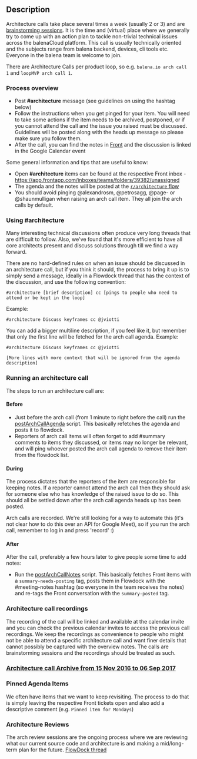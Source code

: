 
## Description

Architecture calls take place several times a week (usually 2 or 3) and are [brainstorming sessions](https://docs.google.com/document/d/1mHb-D2vJxufa8OZPU55V5WBIXuQ44MNL4fcXw52lEe8/view). It is the time and (virtual) place where we generally try to come up with an action plan to tackle non-trivial technical issues across the balenaCloud platform. This call is usually technically oriented and the subjects range from balena backend, devices, cli tools etc. Everyone in the balena team is welcome to join.

There are Architecture Calls per product loop, so e.g. `balena.io arch call 1` and `loopMVP arch call 1`.

### Process overview

- Post **#architecture** message (see guidelines on using the hashtag below)
- Follow the instructions when you get pinged for your item. You will need to take some actions if the item needs to be archived, postponed, or if you cannot attend the call and the issue you raised must be discussed. Guidelines will be posted along with the heads up message so please make sure you follow them. 
- After the call, you can find the notes in [Front](https://app.frontapp.com/inboxes/teams/folders/39382/unassigned/20342168781) and the discussion is linked in the Google Calendar event

Some general information and tips that are useful to know:

- Open **#architecture** items can be found at the respective Front inbox - https://app.frontapp.com/inboxes/teams/folders/39382/unassigned 
- The agenda and the notes will be posted at the  [`r/architecture` flow](https://www.flowdock.com/app/rulemotion/r-architecture)
- You should avoid pinging @alexandrosm, @petrosagg, @page- or @shaunmulligan when raising an arch call item. They all join the arch calls by default.

### Using #architecture 

Many interesting technical discussions often produce very long threads that are difficult to follow. Also, we've found that it's more efficient to have all core architects present and discuss solutions through till we find a way forward. 

There are no hard-defined rules on when an issue should be discussed in an architecture call, but if you think it should, the process to bring it up is to simply send a message, ideally in a Flowdock thread that has the context of the discussion, and use the following convention: 

```
#architecture [brief description] cc [pings to people who need to attend or be kept in the loop]
```

Example:

```
#architecture Discuss keyframes cc @jviotti 
```

You can add a bigger multiline description, if you feel like it, but remember that only the first line will be fetched for the arch call agenda. Example:

```
#architecture Discuss keyframes cc @jviotti 

[More lines with more context that will be ignored from the agenda description]
```

### Running an architecture call

The steps to run an architecture call are:

#### Before

- Just before the arch call (from 1 minute to right before the call) run the [postArchCallAgenda](https://github.com/resin-io/supportHQ/blob/master/scripts/arch-call-agenda/postArchCallAgenda.js) script. This basically refetches the agenda and posts it to flowdock.
- Reporters of arch call items will often forget to add #summary comments to items they discussed, or items may no longer be relevant, and will ping whoever posted the arch call agenda to remove their item from the flowdock list.

#### During

The process dictates that the reporters of the item are responsible for keeping notes. If a reporter cannot attend the arch call then they should ask for someone else who has knowledge of the raised issue to do so. This should all be settled down after the arch call agenda heads up has been posted.

Arch calls are recorded. We're still looking for a way to automate this (it's not clear how to do this over an API for Google Meet), so if you run the arch call, remember to log in and press 'record' :)

#### After

After the call, preferably a few hours later to give people some time to add notes:

- Run the [postArchCallNotes](https://github.com/resin-io/supportHQ/blob/master/scripts/arch-call-agenda/postArchCallNotes.js) script. This basically fetches Front items with a `summary-needs-posting` tag, posts them in Flowdock with the #meeting-notes hashtag (so everyone in the team receives the notes) and re-tags the Front conversation with the `summary-posted` tag.


### Architecture call recordings

The recording of the call will be linked and available at the calendar invite and you can check the previous calendar invites to access the previous call recordings. We keep the recordings as convenience to people who might not be able to attend a specific architecture call and want finer details that cannot possibly be captured with the overview notes. The calls are brainstorming sessions and the recordings should be treated as such.

### [Architecture call Archive from 15 Nov 2016 to 06 Sep 2017](https://github.com/resin-io/hq/wiki/Architecture-Calls-Archive)

### Pinned Agenda Items

We often have items that we want to keep revisiting. The process to do that is simply leaving the respective Front tickets open and also add a descriptive comment (e.g. `Pinned item for Mondays`)

### Architecture Reviews

The arch review sessions are the ongoing process where we are reviewing what our current source code and architecture is and making a mid/long-term plan for the future. [FlowDock thread](https://www.flowdock.com/app/rulemotion/r-architecture/threads/E2V3msPTbhmCUEf9vqEaU2PIpgo)